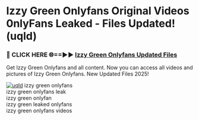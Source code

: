 # Izzy Green Onlyfans Original Videos 0nlyFans Leaked - Files Updated! (uqld)

<h3>🔴 CLICK HERE 🌐==►► <a href="https://tinyurl.com/2wckxsce" rel="nofollow">Izzy Green Onlyfans Updated Files</a></h3>

Get Izzy Green Onlyfans and all content. Now you can access all videos and pictures of Izzy Green Onlyfans. New Updated Files 2025!

[![uqld](https://i.imgur.com/AFduVYN.gif)](https://tinyurl.com/2wckxsce)
izzy green onlyfans<br>
izzy green onlyfans leak<br>
izzy green onlyfan<br>
izzy green leaked onlyfans<br>
izzy green onlyfans videos